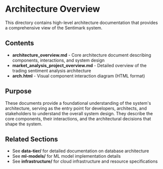 # Architecture Overview

This directory contains high-level architecture documentation that provides a comprehensive view of the Sentimark system.

## Contents

- **architecture_overview.md** - Core architecture document describing components, interactions, and system design
- **market_analysis_project_overview.md** - Detailed overview of the trading sentiment analysis architecture
- **arch.html** - Visual component interaction diagram (HTML format)

## Purpose

These documents provide a foundational understanding of the system's architecture, serving as the entry point for developers, architects, and stakeholders to understand the overall system design. They describe the core components, their interactions, and the architectural decisions that shape the system.

## Related Sections

- See **data-tier/** for detailed documentation on database architecture
- See **ml-models/** for ML model implementation details
- See **infrastructure/** for cloud infrastructure and resource specifications
